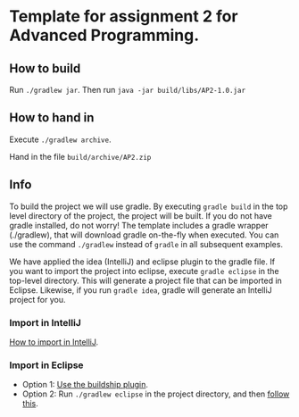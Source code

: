 # Template for assignment 2 for Advanced Programming.

## How to build
Run `./gradlew jar`.
Then run `java -jar build/libs/AP2-1.0.jar`

## How to hand in
Execute `./gradlew archive`.

Hand in the file `build/archive/AP2.zip`

## Info
To build the project we will use gradle. 
By executing `gradle build` in the top level directory of the project, the 
project will be built. If you do not have gradle installed, do not worry! 
The template includes a gradle wrapper (./gradlew), that will download gradle 
on-the-fly when executed. You can use the command `./gradlew` instead of 
`gradle` in all subsequent examples.


We have applied the idea (IntelliJ) and eclipse plugin to the gradle file. 
If you want to import the project into eclipse, execute `gradle eclipse` 
in the top-level directory. This will generate a project file that can be 
imported in Eclipse. Likewise, if you run `gradle idea`, gradle will 
generate an IntelliJ project for you.

### Import in IntelliJ
[How to import in IntelliJ](https://www.jetbrains.com/help/idea/2016.2/importing-project-from-gradle-model.html).

### Import in Eclipse

* Option 1: [Use the buildship plugin](http://www.vogella.com/tutorials/EclipseGradle/article.html).
* Option 2: Run `./gradlew eclipse` in the project directory, and then [follow this](http://help.eclipse.org/kepler/index.jsp?topic=%2Forg.eclipse.platform.doc.user%2Ftasks%2Ftasks-importproject.htm).

